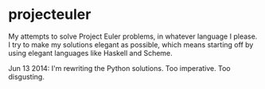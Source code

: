 projecteuler 
===========

My attempts to solve Project Euler problems, in whatever language I
please. I try to make my solutions elegant as possible, which means
starting off by using elegant languages like Haskell and Scheme.

Jun 13 2014: I'm rewriting the Python solutions. Too imperative. Too
disgusting.
